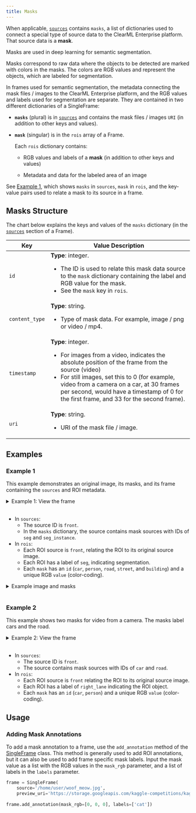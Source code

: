 ```yaml
---
title: Masks
--- 
```


When applicable, [`sources`](sources.md) contains `masks`, a list of dictionaries used to connect a special type of 
source data to the ClearML Enterprise platform. That source data is a **mask**. 

Masks are used in deep learning for semantic segmentation.

Masks correspond to raw data where the objects to be detected are marked with colors in the masks. The colors 
are RGB values and represent the objects, which are labeled for segmentation.

In frames used for semantic segmentation, the metadata connecting the mask files / images to the ClearML Enterprise platform,
and the RGB values and labels used for segmentation are separate. They are contained in two different dictionaries of 
a SingleFrame:

* **`masks`** (plural) is in [`sources`](sources.md) and contains the mask files / images `URI` (in addition to other keys 
  and values). 

* **`mask`** (singular) is in the `rois` array of a Frame. 
  
  Each `rois` dictionary contains: 

  * RGB values and labels of a **mask** (in addition to other keys and values)

  * Metadata and data for the labeled area of an image
  
  
See [Example 1](#example-1), which shows `masks` in `sources`, `mask` in `rois`,  and the key-value pairs used to relate 
a mask to its source in a frame.


## Masks Structure

The chart below explains the keys and values of the `masks` dictionary (in the [`sources`](sources.md) 
section of a Frame).

|Key|Value Description|
|---|----|
|`id`|**Type**: integer. <ul><li> The ID is used to relate this mask data source to the `mask` dictionary containing the label and RGB value for the mask.</li><li> See the `mask` key in `rois`.</li></ul>| 
|`content_type`| **Type**: string. <ul><li> Type of mask data. For example, image / png or video / mp4.</li></ul>|
|`timestamp`|**Type**: integer. <ul><li>For images from a video, indicates the absolute position of the frame from the source (video) </li><li> For still images, set this to 0 (for example, video from a camera on a car, at 30 frames per second, would have a timestamp of 0 for the first frame, and 33 for the second frame).</li></ul>|
|`uri`|**Type**: string. <ul><li> URI of the mask file / image.</li></ul>|


## Examples
### Example 1

This example demonstrates an original image, its masks, and its frame containing
the `sources` and ROI metadata. 
<details className="cml-expansion-panel info">
<summary className="cml-expansion-panel-summary">Example 1: View the frame</summary>
<div className="cml-expansion-panel-content">


This frame contains the `masks` list of dictionaries in `sources`, 
and the `rois` array, as well as several top-level key-value pairs.


```json
{
    "timestamp": 1234567889,
    "context_id": "car_1",
    "meta": {
        "velocity": "60"
    },
    "sources": [
        {
            "id": "front",
            "content_type": "video/mp4",
            "width": 800,
            "height": 600,
            "uri": "https://s3.amazonaws.com/my_cars/car_1/front.mp4",
            "timestamp": 1234567889,
            "meta" :{
                "angle":45,
                "fov":129
            },
            "masks": [
                {
                    "id": "seg",
                    "content_type": "video/mp4",
                    "uri": "https://s3.amazonaws.com/seg_masks/car_1/front_seg.mp4",
                    "timestamp": 123456789
                },
                {
                    "id": "seg_instance",
                    "content_type": "video/mp4",
                    "uri": "https://s3.amazonaws.com/seg_masks/car_1/front_instance_seg.mp4",
                    "timestamp": 123456789
                }
            ]        
        }
    ],
    "rois": [
        {
            "sources":["front"],
            "label": ["seg"],
            "mask": {
                "id": "car",
                "value": [210,210,120]
            }
        },
        {
            "sources":["front"],
            "label": ["seg"],
            "mask": {
                "id": "person",
                "value": [147,44,209]
            }
        },
        {
            "sources":["front"],
            "label": ["seg"],
            "mask": {
                "id": "road",
                "value": [197,135,146]
            }
        },
        {
            "sources":["front"],
            "label": ["seg"],
            "mask": {
                "id": "street",
                "value": [135,198,145]
            }
        },
        {
            "sources":["front"],
            "label": ["seg"],
            "mask": {
                "id": "building",
                "value": [72,191,65]
            }
        }
    ]
}
```

</div>
</details>
<br/>


* In `sources`:
  * The source ID is `front`.
  * In the `masks` dictionary, the source contains mask sources with IDs of `seg` and `seg_instance`.
* In `rois`: 
  * Each ROI source is `front`, relating the ROI to its original source image.
  * Each ROI has a label of `seg`, indicating segmentation.
  * Each `mask` has an `id` (`car`, `person`, `road`, `street`, and `building`) and a unique RGB `value` 
  (color-coding).

  

<details className="cml-expansion-panel screenshot">
<summary className="cml-expansion-panel-summary">Example image and masks</summary>
<div className="cml-expansion-panel-content">

Original Image 

![image](../img/hyperdatasets/concepts_masks_image_only.png)

Mask image

![image](../img/hyperdatasets/concepts_masks.png)

</div>
</details>
<br/>


### Example 2 

This example shows two masks for video from a camera. The masks label cars and the road.

<details className="cml-expansion-panel info">
<summary className="cml-expansion-panel-summary">Example 2: View the frame</summary>
<div className="cml-expansion-panel-content">


```json
"sources": [
        {
            "id": "front",
            "content_type": "video/mp4",
            "width": 800,
            "height": 600,
            "uri": "https://s3.amazonaws.com/my_cars/car_1/front.mp4",
            "timestamp": 1234567889,
            "meta" :{
                "angle":45,
                "fov":129
            },
            "masks": [
                {
                    "id": "car",
                    "content_type": "video/mp4",
                    "uri": "https://s3.amazonaws.com/seg_masks/car_1/front_seg.mp4",
                    "timestamp": 123456789
                },
                {
                    "id": "road",
                    "content_type": "video/mp4",
                    "uri": "https://s3.amazonaws.com/seg_masks/car_1/front_instance_seg.mp4",
                    "timestamp": 123456789
                }
            ]        
        }
    ],
    "rois": [
    {
        "sources":["front"],
        "label": ["right_lane"],
        "mask": {
            "id": "car",
            "value": [210,210,120]
        }
    },
    {
        "sources":["front"],
        "label": ["right_lane"],
        "mask": {
            "id": "road",
            "value": [197,135,146]
        }
    }
```

</div>
</details>
<br/>

* In `sources`:
  * The source ID is `front`.
  * The source contains mask sources with IDs of `car` and `road`.
* In `rois`:
  * Each ROI source is `front` relating the ROI to its original source image.
  * Each ROI has a label of `right_lane` indicating the ROI object.
  * Each `mask` has an `id` (`car`, `person`) and a unique RGB `value` (color-coding).
 
## Usage

### Adding Mask Annotations 

To add a mask annotation to a frame, use the `add_annotation` method of the [SingleFrame](single_frames.md) class. This 
method is generally used to add ROI annotations, but it can also be used to add frame specific mask labels. Input the 
mask value as a list with the RGB values in the `mask_rgb` parameter, and a list of labels in the `labels` parameter.

```python
frame = SingleFrame(
    source='/home/user/woof_meow.jpg',
    preview_uri='https://storage.googleapis.com/kaggle-competitions/kaggle/3362/media/woof_meow.jpg',
    
frame.add_annotation(mask_rgb=[0, 0, 0], labels=['cat'])
```

